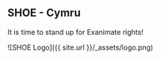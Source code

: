 ## SHOE - Cymru

It is time to stand up for Exanimate rights!

![SHOE Logo]({{ site.url }}/_assets/logo.png)
